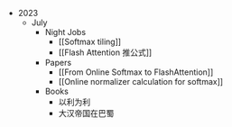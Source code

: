 - 2023
	- July
		- Night Jobs
			- [[Softmax tiling]]
			- [[Flash Attention 推公式]]
		- Papers
			- [[From Online Softmax to FlashAttention]]
			- [[Online normalizer calculation for softmax]]
		- Books
			- 以利为利
			- 大汉帝国在巴蜀